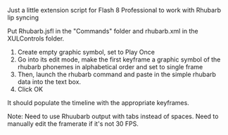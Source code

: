 Just a little extension script for Flash 8 Professional to work with Rhubarb lip syncing

Put Rhubarb.jsfl in the "Commands" folder and rhubarb.xml in the XULControls folder.

1. Create empty graphic symbol, set to Play Once
2. Go into its edit mode, make the first keyframe a graphic symbol of the rhubarb phonemes in alphabetical order and set to single frame
3. Then, launch the rhubarb command and paste in the simple rhubarb data into the text box.
4. Click OK

It should populate the timeline with the appropriate keyframes.

Note: Need to use Rhuubarb output with tabs instead of spaces. Need to manually edit the framerate if it's not 30 FPS.
